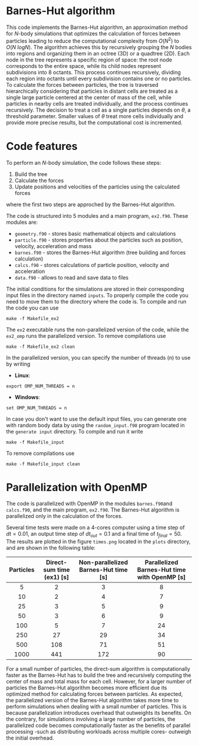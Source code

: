 # Barnes-Hut algorithm
This code implements the Barnes-Hut algorithm, an approximation method for $N$-body simulations that optimizes the calculation of forces between particles leading to reduce the computational complexity from $\textit{O}(N^2)$ to $\textit{O}(N \ logN)$. The algorithm achieves this by recursively grouping the $N$ bodies into regions and organizing them in an octree (3D) or a quadtree (2D). Each node in the tree represents a specific region of space: the root node corresponds to the entire space, while its child nodes represent subdivisions into 8 octants. This process continues recursively, dividing each region into octants until every subdivision contains one or no particles. To calculate the forces between particles, the tree is traversed hierarchically considering that particles in distant cells are treated as a single large particle centered at the center of mass of the cell, while particles in nearby cells are treated individually, and the process continues recursively. The decision to treat a cell as a single particles depends on $\theta$, a threshold parameter. Smaller values of $\theta$ treat more cells individually and provide more precise results, but the computational cost is incremented. 

# Code features
To perform an $N$-body simulation, the code follows these steps: 

1. Build the tree
2. Calculate the forces
3. Update positions and velocities of the particles using the calculated forces 

where the first two steps are approched by the Barnes-Hut algorithm. 

The code is structured into 5 modules and a main program, ```ex2.f90```. These modules are: 

* ```geometry.f90``` - stores basic mathematical objects and calculations
* ```particle.f90``` - stores properties about the particles such as position, velocity, acceleration and mass
* ```barnes.f90``` - stores the Barnes-Hut algorithm (tree building and forces calculation)
* ```calcs.f90``` - stores calculations of particle position, velocity and acceleration
* ```data.f90```  - allows to read and save data to files

The initial conditions for the simulations are stored in their corresponding input files in the directory named ```inputs```. To properly compile the code you need to move them to the directory where the code is. To compile and run the code you can use 
~~~
make -f Makefile_ex2
~~~
The ```ex2``` executable runs the non-parallelized version of the code, while the ```ex2_omp``` runs the parallelized version. To remove compilations use
~~~
make -f Makefile_ex2 clean
~~~
In the parallelized version, you can specify the number of threads (n) to use by writing
- **Linux**: 
~~~
export OMP_NUM_THREADS = n 
~~~

- **Windows**: 
~~~
set OMP_NUM_THREADS = n
~~~

In case you don't want to use the default input files, you can generate one with random body data by using the ```random_input.f90``` program located in the ```generate input``` directory. To compile and run it write
~~~
make -f Makefile_input
~~~
To remove compilations use 
~~~
make -f Makefile_input clean
~~~

# Parallelization with OpenMP
The code is parallelized with OpenMP in the modules ```barnes.f90```and ```calcs.f90```, and the main program, ```ex2.f90```. The Barnes-Hut algorithm is parallelized only in the calculation of the forces.

Several time tests were made on a 4-cores computer using a time step of $dt = 0.01$, an output time step of $dt_{out} = 0.1$ and a final time of $t_{final} = 50$. The results are plotted in the figure ```times.png``` located in the ```plots``` directory, and are shown in the following table:

| Particles | Direct-sum time (ex1) [s]| Non-parallelized Barnes-Hut time [s]| Parallelized Barnes-Hut time with OpenMP [s]|
|:---------:|:-----:               |:--------:                        |:--------------:|
|     5     |   2   |     3    |        8       |
|     10    |   2   |     4    |        7       |
|     25    |   3   |     5    |        9       |
|     50    |   3   |     6    |        9       |
|    100    |   5   |     7    |       24       |
|    250    |   27  |    29    |       34       |
|    500    |  108  |    71    |       51       |
|    1000   |  441  |    172   |       90       |

For a small number of particles, the direct-sum algorithm is computationally faster as the Barnes-Hut has to build the tree and recursively computing the center of mass and total mass for each cell. However, for a larger number of particles the Barnes-Hut algorithm becomes more efficient due its optimized method for calculating forces between particles. As expected, the parallelized version of the Barnes-Hut algorithm takes more time to perform simulations when dealing with a small number of particles. This is because parallelization introduces overhead that outweights its benefits. On the contrary, for simulations involving a large number of particles, the parallelized code becomes computationally faster as the benefits of parallel processing -such as distributing workloads across multiple cores- outweigh the initial overhead. 